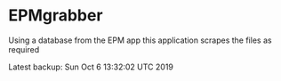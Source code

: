 # EPMgrabber
Using a database from the EPM app this application scrapes the files as required


Latest backup: Sun Oct 6 13:32:02 UTC 2019
